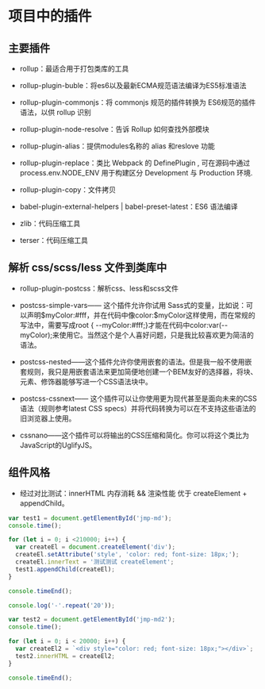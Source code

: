 # 项目中的插件

## 主要插件

- rollup：最适合用于打包类库的工具

- rollup-plugin-buble：将es6以及最新ECMA规范语法编译为ES5标准语法

- rollup-plugin-commonjs：将 commonjs 规范的插件转换为 ES6规范的插件语法，以供 rollup 识别

- rollup-plugin-node-resolve：告诉 Rollup 如何查找外部模块

- rollup-plugin-alias：提供modules名称的 alias 和reslove 功能

- rollup-plugin-replace：类比 Webpack 的 DefinePlugin , 可在源码中通过 process.env.NODE_ENV 用于构建区分 Development 与 Production 环境.

- rollup-plugin-copy：文件拷贝

- babel-plugin-external-helpers | babel-preset-latest：ES6 语法编译

- zlib：代码压缩工具
- terser：代码压缩工具


## 解析 css/scss/less 文件到类库中

- rollup-plugin-postcss：解析css、less和scss文件

- postcss-simple-vars—— 这个插件允许你试用 Sass式的变量，比如说：可以声明$myColor:#fff，并在代码中像color:$myColor这样使用，而在常规的写法中，需要写成root { --myColor:#fff;}才能在代码中color:var(--myColor);来使用它。当然这个是个人喜好问题，只是我比较喜欢更为简洁的语法。

- postcss-nested——这个插件允许你使用嵌套的语法。但是我一般不使用嵌套规则，我只是用嵌套语法来更加简便地创建一个BEM友好的选择器，将块、元素、修饰器能够写进一个CSS语法块中。

- postcss-cssnext—— 这个插件可以让你使用更为现代甚至是面向未来的CSS语法（规则参考latest CSS specs）并将代码转换为可以在不支持这些语法的旧浏览器上使用。

- cssnano——这个插件可以将输出的CSS压缩和简化。你可以将这个类比为JavaScript的UglifyJS。

## 组件风格

- 经过对比测试：innerHTML 内存消耗 && 渲染性能 优于 createElement + appendChild。

```javascript
var test1 = document.getElementById('jmp-md');
console.time();

for (let i = 0; i <210000; i++) {
  var createEl = document.createElement('div');
  createEl.setAttribute('style', 'color: red; font-size: 18px;');
  createEl.innerText = '测试测试 createElement';
  test1.appendChild(createEl);
}

console.timeEnd();

console.log('-'.repeat('20'));

var test2 = document.getElementById('jmp-md2');
console.time();

for (let i = 0; i < 20000; i++) {
  var createEl2 = `<div style="color: red; font-size: 18px;"></div>`;
  test2.innerHTML = createEl2;
}

console.timeEnd();
```